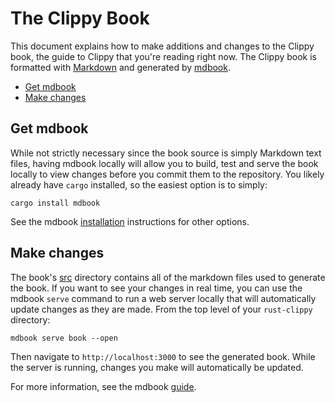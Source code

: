 # The Clippy Book

This document explains how to make additions and changes to the Clippy book, the
guide to Clippy that you're reading right now. The Clippy book is formatted with
[Markdown](https://www.markdownguide.org) and generated by
[mdbook](https://github.com/rust-lang/mdBook).

- [Get mdbook](#get-mdbook)
- [Make changes](#make-changes)

## Get mdbook

While not strictly necessary since the book source is simply Markdown text
files, having mdbook locally will allow you to build, test and serve the book
locally to view changes before you commit them to the repository. You likely
already have `cargo` installed, so the easiest option is to simply:

```shell
cargo install mdbook
```

See the mdbook [installation](https://github.com/rust-lang/mdBook#installation)
instructions for other options.

## Make changes

The book's
[src](https://github.com/rust-lang/rust-clippy/book/src)
directory contains all of the markdown files used to generate the book. If you
want to see your changes in real time, you can use the mdbook `serve` command to
run a web server locally that will automatically update changes as they are
made. From the top level of your `rust-clippy` directory:

```shell
mdbook serve book --open
```

Then navigate to `http://localhost:3000` to see the generated book. While the
server is running, changes you make will automatically be updated.

For more information, see the mdbook
[guide](https://rust-lang.github.io/mdBook/).
